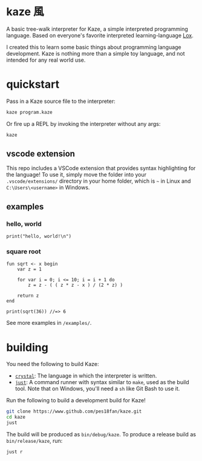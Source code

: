 # kaze 風

A basic tree-walk interpreter for Kaze, a simple interpreted programming language. Based on everyone's favorite interpreted learning-language [Lox](https://www.craftinginterpreters.com).

I created this to learn some basic things about programming language development. Kaze is nothing more than a simple toy language, and not intended for any real world use.

# quickstart

Pass in a Kaze source file to the interpreter:

```bash
kaze program.kaze
```

Or fire up a REPL by invoking the interpreter without any args:

```bash
kaze
```

## vscode extension

This repo includes a VSCode extension that provides syntax highlighting for the language! To use it, simply move the folder into your `.vscode/extensions/` directory in your home folder, which is `~` in Linux and `C:\Users\<username>` in Windows.

## examples

### hello, world

```kaze
print("hello, world!\n")
```

### square root

```kaze
fun sqrt <- x begin
    var z = 1

    for var i = 0; i <= 10; i = i + 1 do
        z = z - ( ( z * z - x ) / (2 * z) )

    return z
end

print(sqrt(36)) //=> 6
```

See more examples in `/examples/`.

# building

You need the following to build Kaze:

- [`crystal`](https://crystal-lang.org/install): The language in which the interpreter is written.
- [`just`](https://www.github.com/casey/just): A command runner with syntax similar to `make`, used as the build tool. Note that on Windows, you'll need a `sh` like Git Bash to use it.

Run the following to build a development build for Kaze!

```bash
git clone https://www.github.com/pes18fan/kaze.git
cd kaze
just
```

The build will be produced as `bin/debug/kaze`. To produce a release build as `bin/release/kaze`, run:

```bash
just r
```